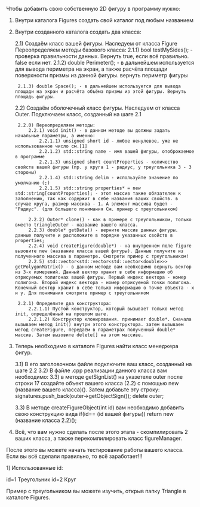 Чтобы добавить свою собственную 2D фигуру в программу нужно:

1) Внутри каталога Figures создать свой каталог под любым названием

2) Внутри созданного каталога создать два класса:

	2.1) Создаём класс вашей фигуры. Наследуем от класса Figure Переопределяем методы базового класса:
		2.1.1) bool testMySides(); - проверка правильности данных. Вернуть true, если всё правильно. false если нет.
		2.1.2) double Perimeter(); - в дальнейшем используется для вывода периметра на экран, а также расчёта площади поверхности призмы из данной фигуры. вернуть периметр фигуры

		2.1.3) double Space(); - в дальнейшем используется для вывода площади на экран и расчёта объёма призмы из этой фигуры. Вернуть площадь фигуры.

	2.2) Создаём оболочечный класс фигуры. Наследуем от класса Outer. Подключаем класс, созданный на шаге 2.1
		
		2.2.0) Переопределяем методы:
			2.2.1) void init() - в данном методе вы должны задать начальные параметры, а именно:
				2.2.1.1) unsigned short id - любое ненулевое, уже не использованное число см.[1]
				2.2.1.2) std::string name - имя вашей фигуры, отоброжаемое в программе
				2.2.1.3) unsigned short countProperties - количество свойств вашей фигуры (пр. у круга 1 - радиус, у треугольника 3 - 3 стороны)
				2.2.1.4) std::string delim - используйте значение по умолчанию (;)
				2.2.1.5) std::string properties* = new std::string[countProperties]; - этот массив также обязателен к заполнению, так как содержит в себе названия ваших свойств. в случае круга, размер массива - 1. А элемент массива будет - "Радиус". (для большего понимания См. пример с треугольником)

			2.2.2) Outer* clone() - как в примере с треугольником, только вместо triangleOuter - название вашего класса.
			2.2.3) double* getData() - верните массив данных фигуры. данные получите и расположите в порядке указанных свойств в properties;
			2.2.4) void createFigure(double*) - на внутреннем поле figure вызовите new (название класса вашей фигуры). Данные получите из полученного массива в параметре. Смотрети пример с треугольником!
			2.2.5) std::vector<std::vector<std::vector<double>>> getPolygonMatrix() - в данном методе вам необходимо вернуть вектор из 3-х измерений. Данный вектор хранит в себе информацию об отрисуемых полигонах вашей фигуры. Первый индекс вектора - номер полигона. Второй индекс вектора - номер отрисуемой точки полигона. Конечный вектор хранит в себе только информацию о точке объекта - x и y. Для понимания смотрите пример с треугольником

		2.2.1) Определите два конструктора:
			2.2.1.1) Пустой конструктор, который вызывает только метод init, определённый на прошлом шаге.
			2.2.1.2) Конструктор клонирования. принимает double*. Сначала вызываем метод init() внутри этого конструктора. затем вызываем метод createFigure, передаём в параметрах полученный double* массив. Затем вызовите delete[] на этом массиве.

3) Теперь необходимо в каталоге Figures найти класс менеджера фигур. 

	3.1) В его заголовочном файле подключите ваш класс, созданный на шаге 2.2
	3.2) В файле .cpp реализации данного класса вам необходимо:
		3.3) в методе getSignList() на указетеле outer после строки 17 создайте объект вашего класса (2.2) с помощью new (название вашего класса)(). Затем добавьте эту строку: signatures.push_back(outer->getObjectSign()); delete outer;

	3.3) В методе createFigureObject(int id) вам необходимо добавить свою конструкцию вида if(id== (id вашей фигуры)) return new (название класса 2.2)();

4) Всё, что вам нужно сделать после этого этапа - скомпилировать 2 ваших класса, а также перекомпилировать класс figureManager. 

После этого вы можете начать тестирование работы вашего класса. Если вы всё сделали правильно, то всё заработает!!!

1] Использованные id:

id=1 Треугольник
id=2 Круг

Пример с треугольником вы можете изучить, открыв папку Triangle в каталоге Figures.